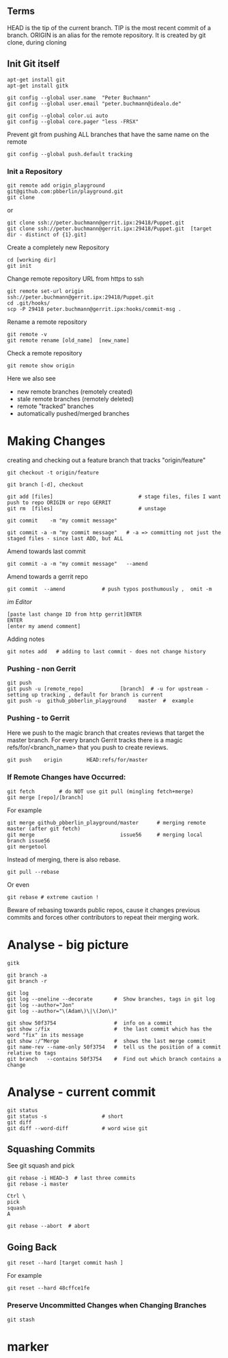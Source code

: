 ## Terms
HEAD is the tip of the current branch.
TIP is the most recent commit of a branch.
ORIGIN is an alias for the remote repository. It is created by git clone, during cloning

## Init Git itself

    apt-get install git
    apt-get install gitk

    git config --global user.name  "Peter Buchmann"
    git config --global user.email "peter.buchmann@idealo.de"

    git config --global color.ui auto
    git config --global core.pager "less -FRSX"

Prevent git from pushing ALL branches that have the same name on the remote

    git config --global push.default tracking  

### Init a Repository
    git remote add origin_playground git@github.com:pbberlin/playground.git
    git clone
or

    git clone ssh://peter.buchmann@gerrit.ipx:29418/Puppet.git
    git clone ssh://peter.buchmann@gerrit.ipx:29418/Puppet.git  [target dir - distinct of {1}.git]

Create a completely new Repository 

    cd [working dir]
    git init  

Change remote repository URL from https to ssh

    git remote set-url origin ssh://peter.buchmann@gerrit.ipx:29418/Puppet.git
    cd .git/hooks/
    scp -P 29418 peter.buchmann@gerrit.ipx:hooks/commit-msg .



Rename a remote repository

    git remote -v
    git remote rename [old_name]  [new_name]


Check a remote repository
    
    git remote show origin

Here we also see
* new remote branches (remotely created)
* stale remote branches (remotely deleted)
* remote "tracked" branches
* automatically pushed/merged branches


# Making Changes

creating and checking out a feature branch that tracks "origin/feature"

    git checkout -t origin/feature

    git branch [-d], checkout

    git add [files]                            # stage files, files I want push to repo ORIGIN or repo GERRIT
    git rm  [files]                            # unstage

    git commit    -m "my commit message"   

    git commit -a -m "my commit message"   # -a => committing not just the staged files - since last ADD, but ALL

Amend towards last commit

    git commit -a -m "my commit message"   --amend

Amend towards a gerrit repo

    git commit  --amend            # push typos posthumously ,  omit -m
    
*im Editor*
```Shell
[paste last change ID from http gerrit]ENTER
ENTER
[enter my amend comment]
```

Adding notes

    git notes add   # adding to last commit - does not change history



### Pushing - non Gerrit
    git push
    git push -u [remote_repo]            [branch]  # -u for upstream - setting up tracking , default for branch is current
    git push -u  github_pbberlin_playground    master  #  example


### Pushing - to Gerrit
Here we push to the magic branch that creates reviews that target the master branch. 
For every branch Gerrit tracks there is a magic refs/for/<branch_name> that you push to create reviews.

    git push    origin        HEAD:refs/for/master   

### If Remote Changes have Occurred:
    git fetch        # do NOT use git pull (mingling fetch+merge)
    git merge [repo]/[branch]

For example

    git merge github_pbberlin_playground/master      # merging remote master (after git fetch)
    git merge                            issue56     # merging local branch issue56
    git mergetool

   
Instead of merging, there is also rebase.

    git pull --rebase 

Or even

    git rebase # extreme caution !

Beware of rebasing towards public repos, cause it changes previous commits and forces other contributors to repeat their merging work.



# Analyse - big picture
    gitk
    
    git branch -a
    git branch -r
    
    git log
    git log --oneline --decorate       #  Show branches, tags in git log
    git log --author="Jon"
    git log --author="\(Adam\)\|\(Jon\)"

    git show 50f3754                   #  info on a commit
    git show :/fix                     #  the last commit which has the word "fix" in its message
    git show :/^Merge                  #  shows the last merge commit
    git name-rev --name-only 50f3754   #  tell us the position of a commit relative to tags
    git branch   --contains 50f3754    #  Find out which branch contains a change


# Analyse - current commit
    git status
    git status -s                  # short
    git diff 
    git diff --word-diff           # word wise git


## Squashing Commits
See git squash and pick

    git rebase -i HEAD~3  # last three commits
    git rebase -i master

```
Ctrl \
pick
squash
A
```
    
    git rebase --abort  # abort 
    
    


## Going Back 
    git reset --hard [target commit hash ] 
For example

    git reset --hard 48cffce1fe
    

### Preserve Uncommitted Changes when Changing Branches
    git stash


# marker